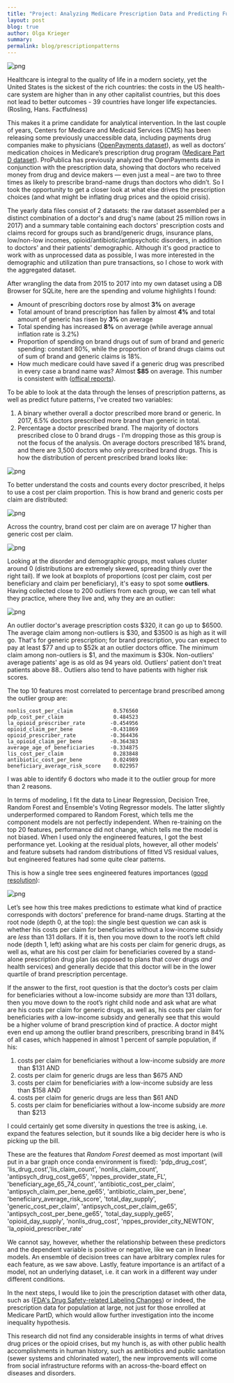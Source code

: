 ```yaml
---
title: "Project: Analyzing Medicare Prescription Data and Predicting Future Prescription Patterns."
layout: post
blog: true
author: Olga Krieger
summary:
permalink: blog/prescriptionpatterns
---
```


![png](/assets/images/posts/PardD/main.png)

Healthcare is integral to the quality of life in a modern society, yet the United States is the sickest of the rich countries: the costs in the US health-care system are higher than in any other capitalist countries, but this does not lead to better outcomes - 39 countries have longer life expectancies. (Rosling, Hans. Factfulness)

This makes it a prime candidate for analytical intervention. In the last couple of years, Centers for Medicare and Medicaid Services (CMS) has been releasing some previously unaccessible data, including payments drug companies make to physicians ([OpenPayments dataset](https://www.cms.gov/OpenPayments/Explore-the-Data/Dataset-Downloads.html)), as well as doctors’ medication choices in Medicare’s prescription drug program ([Medicare Part D dataset](https://www.cms.gov/Research-Statistics-Data-and-Systems/Statistics-Trends-and-Reports/Medicare-Provider-Charge-Data/Part-D-Prescriber.html)). ProPublica has previously analyzed the OpenPayments data in conjunction with the prescription data, showing that doctors who received money from drug and device makers — even just a meal – are two to three times as likely to prescribe brand-name drugs than doctors who didn’t. So I took the opportunity to get a closer look at what else drives the prescription choices (and what might be inflating drug prices and the opioid crisis).

The yearly data files consist of 2 datasets: the raw dataset assembled per a distinct combination of a doctor's and drug's name (about 25 million rows in 2017) and a summary table containing each doctors' prescription costs and claims record for groups such as brand/generic drugs, insurance plans, low/non-low incomes, opioid/antibiotic/antipsychotic disorders, in addition to doctors' and their patients' demographic. Although it's good practice to work with as unprocessed data as possible, I was more interested in the demographic and utilization than pure transactions, so I chose to work with the aggregated dataset. 

After wrangling the data from 2015 to 2017 into my own dataset using a DB Browser for SQLite, here are the spending and volume highlights I found:

- Amount of prescribing doctors rose by almost **3%** on average
- Total amount of brand prescription has fallen by almost **4%** and total amount of generic has risen by **3%** on average
- Total spending has increased **8%** on average (while average annual inflation rate is 3.2%)
- Proportion of spending on brand drugs out of sum of brand and generic spending: constant 80%, while the proportion of brand drugs claims out of sum of brand and generic claims is 18%.
- How much medicare could have saved if a generic drug was prescribed in every case a brand name was? Almost **$85** on average. This number is consistent with ([offical reports](https://accessiblemeds.org/sites/default/files/2017-07/2017-AAM-Access-Savings-Report-2017-web2.pdf)). 

To be able to look at the data through the lenses of prescription patterns, as well as predict future patterns, I've created two variables:

1. A binary whether overall a doctor prescribed more brand or generic. In 2017, 6.5% doctors prescribed more brand than generic in total. 
2. Percentage a doctor prescribed brand. The majority of doctors prescribed close to 0 brand drugs - I'm dropping those as this group is not the focus of the analysis. On average doctors prescribed 18% brand, and there are 3,500 doctors who only prescribed brand drugs. This is how the distribution of percent prescribed brand looks like:

![png](/assets/images/posts/PardD/percentbrand,count2.png)

To better understand the costs and counts every doctor prescribed, it helps to use a cost per claim proportion. 
This is how brand and generic costs per claim are distributed:

![png](/assets/images/posts/PardD/distribution_costperclaim.png)

Across the country, brand cost per claim are on average 17 higher than generic cost per claim.

![png](/assets/images/posts/PardD/costperclaim,state.png)

Looking at the disorder and demographic groups, most values cluster around 0 (distributions are extremely skewed, spreading thinly over the right tail). If we look at boxplots of proportions (cost per claim, cost per beneficiary and claim per beneficiary), it's easy to spot some **outliers**. Having collected close to 200 outliers from each group, we can tell what they practice, where they live and, why they are an outlier:
  
![png](/assets/images/posts/PardD/outliers3together.png)


An outlier doctor's average prescription costs $320, it can go up to $6500. The average claim among non-outliers is $30, and $3500 is as high as it will go. That's for generic prescription; for brand prescription, you can expect to pay at least $77 and up to $52k at an outlier doctors office. The minimum claim among non-outliers is $1, and the maximum is $30k. Non-outliers' average patients' age is as old as 94 years old. Outliers' patient don't treat patients above 88.. Outliers also tend to have patients with higher risk scores.

The top 10 features most correlated to percentage brand prescribed among the outlier group are:
```
nonlis_cost_per_claim             0.576560
pdp_cost_per_claim                0.484523
la_opioid_prescriber_rate        -0.454956
opioid_claim_per_bene            -0.431869
opioid_prescriber_rate           -0.364436
la_opioid_claim_per_bene         -0.364383
average_age_of_beneficiaries     -0.334875
lis_cost_per_claim                0.283848
antibiotic_cost_per_bene          0.024989
beneficiary_average_risk_score    0.022957
```


I was able to identify 6 doctors who made it to the outlier group for more than 2 reasons. 


In terms of modeling, I fit the data to Linear Regression, Decision Tree, Random Forest and Ensemble's Voting Regressor models. The latter slightly underperformed compared to Random Forest, which tells me the component models are not perfectly independent. When re-training on the top 20 features, performance did not change, which tells me the model is not biased. When I used only the engineered features, I got the best performance yet. Looking at the residual plots, however, all other models' and feature subsets had random distributions of fitted VS residual values, but engineered features had some quite clear patterns.

This is how a single tree sees engineered features importances ([good resolution](https://github.com/olgadk7/healthcare/blob/master/images/tree_engineered.png)):

![png](/assets/images/posts/PardD/tree_engineered.png)

Let’s see how this tree makes predictions to estimate what kind of practice corresponds with doctors' preference for brand-name drugs. Starting at the root node (depth 0, at the top): the single best question we can ask is whether his costs per claim for beneficiaries without a low-income subsidy are *less* than 131 dollars. If it is, then you move down to the root’s left child node (depth 1, left) asking what are his costs per claim for generic drugs, as well as, what are his cost per claim for beneficiaries covered by a stand-alone prescription drug plan (as opposed to plans that cover drugs *and* health services) and generally decide that this doctor will be in the lower quartile of brand prescription percentage. 

If the answer to the first, root question is that the doctor’s costs per claim for beneficiaries without a low-income subsidy are *more* than 131 dollars, then you move down to the root’s right child node and ask what are what are his costs per claim for generic drugs, as well as, his costs per claim for beneficiaries *with* a low-income subsidy and generally see that this would be a higher volume of brand prescription kind of practice. A doctor might even end up among the outlier brand prescribers, prescribing brand in 84% of all cases, which happened in almost 1 percent of sample population, if his:
1. costs per claim for beneficiaries without a low-income subsidy are *more* than $131 AND
2. costs per claim for generic drugs are less than $675 AND
3. costs per claim for beneficiaries *with* a low-income subsidy are less than $158 AND
4. costs per claim for generic drugs are less than $61 AND
5. costs per claim for beneficiaries without a low-income subsidy are *more* than $213

I could certainly get some diversity in questions the tree is asking, i.e. expand the features selection, but it sounds like a big decider here is who is picking up the bill. 

These are the features that *Random Forest* deemed as most important (will put in a bar graph once conda environment is fixed):
'pdp_drug_cost', 'lis_drug_cost','lis_claim_count', 'nonlis_claim_count', 
'antipsych_drug_cost_ge65', 'nppes_provider_state_FL', 'beneficiary_age_65_74_count', 
'antibiotic_cost_per_claim', 'antipsych_claim_per_bene_ge65', 'antibiotic_claim_per_bene', 
'beneficiary_average_risk_score', 'total_day_supply', 'generic_cost_per_claim', 
'antipsych_cost_per_claim_ge65', 'antipsych_cost_per_bene_ge65', 'total_day_supply_ge65', 
'opioid_day_supply', 'nonlis_drug_cost', 'nppes_provider_city_NEWTON', 
'la_opioid_prescriber_rate'

We cannot say, however, whether the relationship between these predictors and the dependent variable is positive or negative, like we can in linear models. An ensemble of decision trees can have arbitrary complex rules for each feature, as we saw above. Lastly, feature importance is an artifact of a model, not an underlying dataset, i.e. it can work in a different way under different conditions. 

In the next steps, I would like to join the prescription dataset with other data, such as ([FDA's Drug Safety-related Labeling Changes](https://www.accessdata.fda.gov/scripts/cder/safetylabelingchanges/)) or indeed, the prescription data for population at large, not just for those enrolled at Medicare PartD, which would allow further investigation into the income inequality hypothesis.

This research did not find any considerable insights in terms of what drives drug prices or the opioid crises, but my hunch is, as with other public health accomplishments in human history, such as antibiotics and public sanitation (sewer systems and chlorinated water), the new improvements will come from social infrastructure reforms with an across-the-board effect on diseases and disorders.
